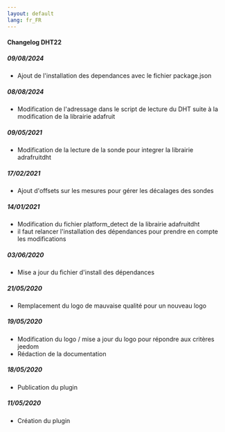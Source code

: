```yaml
---
layout: default
lang: fr_FR
---
```


#### Changelog DHT22

##### 09/08/2024
- Ajout de l'installation des dependances avec le fichier package.json
##### 08/08/2024
- Modification de l'adressage dans le script de lecture du DHT suite à la modification de la librairie adafruit
  
##### 09/05/2021
- Modification de la lecture de la sonde pour integrer la librairie adrafruitdht
  
##### 17/02/2021
- Ajout d'offsets sur les mesures pour gérer les décalages des sondes

##### 14/01/2021
- Modification du fichier platform_detect de la librairie adafruitdht 
- il faut relancer l'installation des dépendances pour prendre en compte les modifications
##### 03/06/2020
- Mise a jour du fichier d'install des dépendances

##### 21/05/2020
- Remplacement du logo de mauvaise qualité pour un nouveau logo 
##### 19/05/2020
- Modification du logo / mise a jour du logo pour répondre aux critères jeedom
- Rédaction de la documentation

##### 18/05/2020

- Publication du plugin

##### 11/05/2020

- Création du plugin
